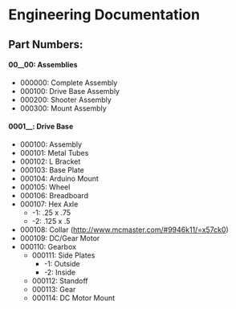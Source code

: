 # Engineering Documentation
## Part Numbers:
#### 00__00: Assemblies
- 000000: Complete Assembly
- 000100: Drive Base Assembly
- 000200: Shooter Assembly
- 000300: Mount Assembly

#### 0001__: Drive Base
- 000100: Assembly
- 000101: Metal Tubes
- 000102: L Bracket
- 000103: Base Plate
- 000104: Arduino Mount
- 000105: Wheel
- 000106: Breadboard
- 000107: Hex Axle
	- -1: .25 x .75
	- -2: .125 x .5
- 000108: Collar (http://www.mcmaster.com/#9946k11/=x57ck0)
- 000109: DC/Gear Motor
- 000110: Gearbox
	- 000111: Side Plates
		- -1: Outside
		- -2: Inside
	- 000112: Standoff
	- 000113: Gear
	- 000114: DC Motor Mount